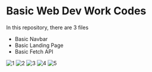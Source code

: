 # Basic Web Dev Work Codes
In this repository, there are 3 files
- Basic Navbar
- Basic Landing Page
- Basic Fetch API

![1](https://github.com/user-attachments/assets/ec89df8e-149b-4250-b042-e18ebdd23afd)
![2](https://github.com/user-attachments/assets/ac5e52c4-222f-4de0-ae28-50e7b38d0574)
![3](https://github.com/user-attachments/assets/b6e8cdee-f30c-4f0e-98f1-d72324c027df)
![4](https://github.com/user-attachments/assets/7cf63fa8-e4ea-4377-b3f0-8a12fc23c0f9)
![5](https://github.com/user-attachments/assets/1ccba250-3243-4a27-9d73-486ad3486cc0)
